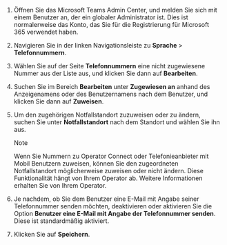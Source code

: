 1. Öffnen Sie das Microsoft Teams Admin Center, und melden Sie sich mit einem Benutzer an, der ein globaler Administrator ist. Dies ist normalerweise das Konto, das Sie für die Registrierung für Microsoft 365 verwendet haben.

2. Navigieren Sie in der linken Navigationsleiste zu **Sprache** > **Telefonnummern**.

3. Wählen Sie auf der Seite **Telefonnummern** eine nicht zugewiesene Nummer aus der Liste aus, und klicken Sie dann auf **Bearbeiten**.

4. Suchen Sie im Bereich **Bearbeiten** unter **Zugewiesen an** anhand des Anzeigenamens oder des Benutzernamens nach dem Benutzer, und klicken Sie dann auf **Zuweisen**.

5. Um den zugehörigen Notfallstandort zuzuweisen oder zu ändern, suchen Sie unter **Notfallstandort** nach dem Standort und wählen Sie ihn aus.

   > [!NOTE]
   > Wenn Sie Nummern zu Operator Connect oder Telefonieanbieter mit Mobil Benutzern zuweisen, können Sie den zugeordneten Notfallstandort möglicherweise zuweisen oder nicht ändern. Diese Funktionalität hängt von Ihrem Operator ab. Weitere Informationen erhalten Sie von Ihrem Operator.

6. Je nachdem, ob Sie dem Benutzer eine E-Mail mit Angabe seiner Telefonnummer senden möchten, deaktivieren oder aktivieren Sie die Option **Benutzer eine E-Mail mit Angabe der Telefonnummer senden**. Diese ist standardmäßig aktiviert.
7. Klicken Sie auf **Speichern**.
